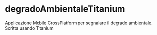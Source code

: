 degradoAmbientaleTitanium
=========================

Applicazione Mobile CrossPlatform per segnalare il degrado ambientale. Scritta usando Titanium
